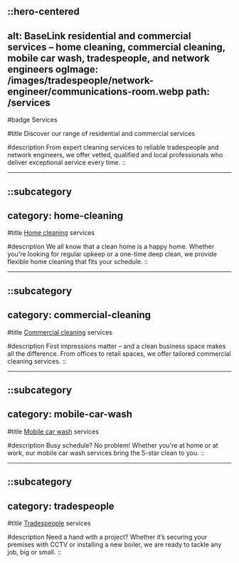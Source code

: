 ::hero-centered
---
alt: BaseLink residential and commercial services – home cleaning, commercial cleaning, mobile car wash, tradespeople, and network engineers
ogImage: /images/tradespeople/network-engineer/communications-room.webp
path: /services
---
#badge
Services

#title
Discover our range of residential and commercial services

#description
From expert cleaning services to reliable tradespeople and network engineers, we offer vetted, qualified and local professionals who deliver exceptional service every time.
::

---

::subcategory
---
category: home-cleaning
---
#title
[Home cleaning](/services/home-cleaning) services

#description
We all know that a clean home is a happy home. Whether you're looking for regular upkeep or a one-time deep clean, we provide flexible home cleaning that fits your schedule.
::

---

::subcategory
---
category: commercial-cleaning
---
#title
[Commercial cleaning](/services/commercial-cleaning) services

#description
First impressions matter – and a clean business space makes all the difference. From offices to retail spaces, we offer tailored commercial cleaning services.
::

---

::subcategory
---
category: mobile-car-wash
---
#title
[Mobile car wash](/services/mobile-car-wash) services

#description
Busy schedule? No problem! Whether you're at home or at work, our mobile car wash services bring the 5-star clean to you.
::

---

::subcategory
---
category: tradespeople
---
#title
[Tradespeople](/services/tradespeople) services

#description
Need a hand with a project? Whether it’s securing your premises with CCTV or installing a new boiler, we are ready to tackle any job, big or small.
::